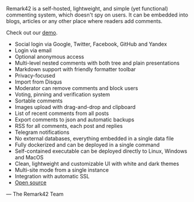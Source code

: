 Remark42 is a self-hosted, lightweight, and simple (yet functional) commenting system, which
doesn't spy on users. It can be embedded into blogs, articles or any other place where readers
add comments.

Check out our [demo](/demo).

- Social login via Google, Twitter, Facebook, GitHub and Yandex
- Login via email
- Optional anonymous access
- Multi-level nested comments with both tree and plain presentations
- Markdown support with friendly formatter toolbar
- Privacy-focused
- Import from Disqus
- Moderator can remove comments and block users
- Voting, pinning and verification system
- Sortable comments
- Images upload with drag-and-drop and clipboard
- List of recent comments from all posts
- Export comments to json and automatic backups
- RSS for all comments, each post and replies
- Telegram notifications
- No external databases, everything embedded in a single data file
- Fully dockerized and can be deployed in a single command
- Self-contained executable can be deployed directly to Linux, Windows and MacOS
- Clean, lightweight and customizable UI with white and dark themes
- Multi-site mode from a single instance
- Integration with automatic SSL
- [Open source](https://github.com/umputun/remark)

— The Remark42 Team
